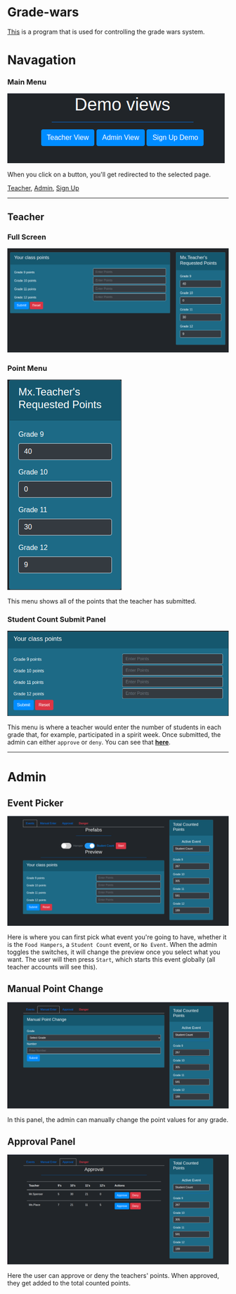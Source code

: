 # Grade-wars
<a href='206.45.49.15/grades'>This</a> is a program that is used for controlling the grade wars system.

# Navagation
### Main Menu
![Main Menu](https://github.com/Foxxything/Grade-wars/blob/main/screenshots/mainMenu.png)

When you click on a button, you'll get redirected to the selected page.

[Teacher](http://206.45.49.15/grades/demos/teacher.html),
[Admin](http://206.45.49.15/grades/demos/admin.html),
[Sign Up](http://206.45.49.15/grades/demos/signup.html)

<hr>

## Teacher
### Full Screen
![Full screen for the teacher view](https://github.com/Foxxything/Grade-wars/blob/main/screenshots/teacher/teacherView.png)


### Point Menu
![point menu for the teacher view](https://github.com/Foxxything/Grade-wars/blob/main/screenshots/teacher/totalPointsForTeacher.png)

This menu shows all of the points that the teacher has submitted.


### Student Count Submit Panel
![Student Count Panel](https://github.com/Foxxything/Grade-wars/blob/main/screenshots/teacher/pointEnter.png)


This menu is where a teacher would enter the number of students in each grade that, for example, participated in a spirit week. Once submitted, the admin can either `approve` or `deny`. You can see that <b>[here](https://github.com/Foxxything/Grade-wars/new/main?readme=1#approvel-panel)</b>.

<hr>

# Admin
## Event Picker
![Event Picker](https://github.com/Foxxything/Grade-wars/blob/main/screenshots/admin/eventChanger.png)

Here is where you can first pick what event you're going to have, whether it is the `Food Hampers`, a `Student Count` event, or `No Event`. When the admin toggles the switches, it will change the preview once you select what you want. The user will then press `Start`, which starts this event globally (all teacher accounts will see this).

## Manual Point Change
![Manual Point Changer](https://github.com/Foxxything/Grade-wars/blob/main/screenshots/admin/manualPointChange.png)

In this panel, the admin can manually change the point values for any grade.

## Approval Panel
![Approval panel](https://github.com/Foxxything/Grade-wars/blob/main/screenshots/admin/approveManu.png)

Here the user can approve or deny the teachers' points. When approved, they get added to the total counted points. 
